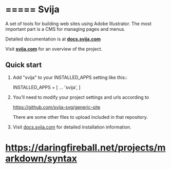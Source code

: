 =====
Svija
=====

A set of tools for building web sites using Adobe Illustrator.
The most important part is a CMS for managing pages and menus.

Detailed documentation is at **[docs.svija.com][1]**

Visit **[svija.com][2]** for an overview of the project.

Quick start
-----------

1. Add "svija" to your INSTALLED_APPS setting like this::

    INSTALLED_APPS = [
        ...
        'svija',
    ]

2. You'll need to modify your project settings and urls according to

    https://github.com/svija-svg/generic-site

   There are some other files to upload included in that repository.

3. Visit [docs.svija.com][3] for detailed installation information.

[1]: https://docs.svija.com "Visit the documentation site"
[2]: https://svija.com "Visit the main site"
[3]: https://docs.svija.com "Visit the documentation site"

# https://daringfireball.net/projects/markdown/syntax
